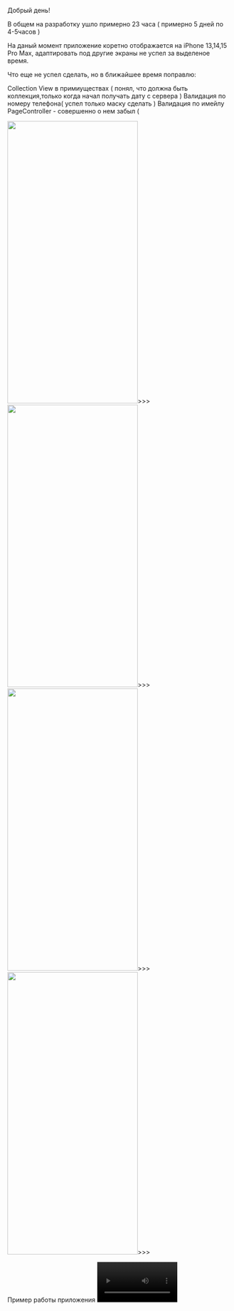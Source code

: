 Добрый день!

В общем на разработку ушло примерно 23 часа ( примерно 5 дней по 4-5часов )

На даный момент приложение коретно отображается на iPhone 13,14,15 Pro Max, адаптировать под другие экраны не успел за выделеное время.

Что еще не успел сделать, но в ближайшее время поправлю:

Collection View в примиуществах ( понял, что должна быть коллекция,только когда начал получать дату с сервера )
Валидация по номеру телефона( успел только маску сделать )
Валидация по имейлу
PageController - совершенно о нем забыл (

<img src="https://github.com/aay92/HotelApp/assets/47569754/f964c71d-4575-4ada-bfdb-44740f33cb21" width="293" height="633">>>>
<img src="https://github.com/aay92/HotelApp/assets/47569754/7c471ca7-5de2-49ba-a2d5-e0e60909aa76" width="293" height="633">>>>
<img src="https://github.com/aay92/HotelApp/assets/47569754/af5f13a0-cfd5-447b-bcc1-dd393fcfe811" width="293" height="633">>>>
<img src="https://github.com/aay92/HotelApp/assets/47569754/99a226e5-b2ba-44df-b9f6-7eeaef260b22" width="293" height="633">>>>

Пример работы приложения
<video src='https://github.com/aay92/HotelApp/assets/47569754/d0b17b7a-9fd8-453b-89c8-85a07a8a9c95' width=180/>


